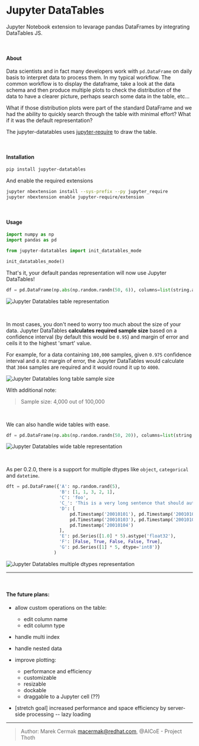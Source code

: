 # Jupyter DataTables

Jupyter Notebook extension to levarage pandas DataFrames by integrating DataTables JS.


<br>

#### About

Data scientists and in fact many developers work with `pd.DataFrame` on daily basis to interpret data to process them. In my typical workflow. The common workflow is to display the dataframe, take a look at the data schema and then produce multiple plots to check the distribution of the data to have a clearer picture, perhaps search some data in the table, etc...

What if those distribution plots were part of the standard DataFrame and we had the ability to quickly search through the table with minimal effort? What if it was the default representation?

The jupyter-datatables uses [jupyter-require](https://github.com/CermakM/jupyter-require) to draw the table.

<br>

#### Installation

```bash
pip install jupyter-datatables
```

And enable the required extensions

```bash
jupyter nbextension install --sys-prefix --py jupyter_require
jupyter nbextension enable jupyter-require/extension
```

<br>

#### Usage

```python
import numpy as np
import pandas as pd

from jupyter-datatables import init_datatables_mode

init_datatables_mode()
```

That's it, your default pandas representation will now use Jupyter DataTables!

```python
df = pd.DataFrame(np.abs(np.random.randn(50, 6)), columns=list(string.ascii_uppercase[:6]))
```

![Jupyter Datatables table representation](https://raw.github.com/CermakM/jupyter-datatables/master/assets/images/jupyter-datatables.png)

<br>

In most cases, you don't need to worry too much about the size of your data. Jupyter DataTables **calculates required sample size** based on a confidence interval (by default this would be `0.95`) and margin of error and ceils it to the highest 'smart' value.

For example, for a data containing `100,000` samples, given `0.975` confidence interval and `0.02` margin of error, the Jupyter DataTables would calculate that `3044` samples are required and it would round it up to `4000`.

![Jupyter Datatables long table sample size](https://raw.github.com/CermakM/jupyter-datatables/master/assets/images/jupyter-datatables-long.png)

With additional note:

> Sample size: 4,000 out of 100,000

<br>

We can also handle wide tables with ease.

```python
df = pd.DataFrame(np.abs(np.random.randn(50, 20)), columns=list(string.ascii_uppercase[:20]))
```

![Jupyter Datatables wide table representation](https://raw.github.com/CermakM/jupyter-datatables/master/assets/images/jupyter-datatables-wide.gif)

<br>

As per 0.2.0, there is a support for multiple dtypes like `object`, `categorical` and `datetime`.


```python
dft = pd.DataFrame({'A': np.random.rand(5),
                    'B': [1, 1, 3, 2, 1],
                    'C': 'foo',
                    'C_': 'This is a very long sentence that should automatically be trimmed',
                    'D': [
                        pd.Timestamp('20010101'), pd.Timestamp('20010102'),
                        pd.Timestamp('20010103'), pd.Timestamp('20010103'),
                        pd.Timestamp('20010104')
                    ],
                    'E': pd.Series([1.0] * 5).astype('float32'),
                    'F': [False, True, False, False, True],
                    'G': pd.Series([1] * 5, dtype='int8')}
                  )
```
![Jupyter Datatables multiple dtypes representation](https://raw.github.com/CermakM/jupyter-datatables/master/assets/images/jupyter-datatables-dtypes.gif)
 
---

<br>

#### The future plans:

- allow custom operations on the table:
    - edit column name
    - edit column type
- handle multi index
- handle nested data
- improve plotting:
    - performance and efficiency
    - customizable
    - resizable
    - dockable
    - draggable to a Jupyter cell (??)
    
- [stretch goal] increased performance and space efficiency by server-side processing -- lazy loading

---

> Author: Marek Cermak <macermak@redhat.com>, @AICoE - Project Thoth
